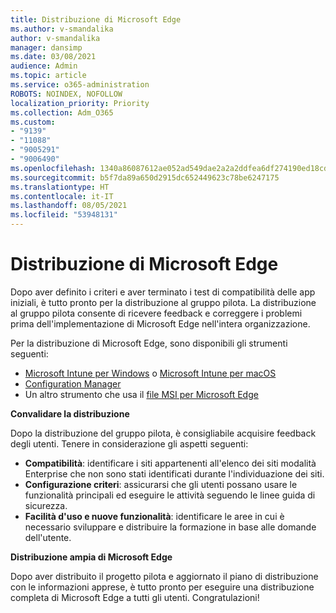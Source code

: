 ```yaml
---
title: Distribuzione di Microsoft Edge
ms.author: v-smandalika
author: v-smandalika
manager: dansimp
ms.date: 03/08/2021
audience: Admin
ms.topic: article
ms.service: o365-administration
ROBOTS: NOINDEX, NOFOLLOW
localization_priority: Priority
ms.collection: Adm_O365
ms.custom:
- "9139"
- "11088"
- "9005291"
- "9006490"
ms.openlocfilehash: 1340a86087612ae052ad549dae2a2a2ddfea6df274190ed18cd37aeb7af2de54
ms.sourcegitcommit: b5f7da89a650d2915dc652449623c78be6247175
ms.translationtype: HT
ms.contentlocale: it-IT
ms.lasthandoff: 08/05/2021
ms.locfileid: "53948131"
---
```

# <a name="deploy-microsoft-edge"></a>Distribuzione di Microsoft Edge

Dopo aver definito i criteri e aver terminato i test di compatibilità delle app iniziali, è tutto pronto per la distribuzione al gruppo pilota. La distribuzione al gruppo pilota consente di ricevere feedback e correggere i problemi prima dell'implementazione di Microsoft Edge nell'intera organizzazione.

Per la distribuzione di Microsoft Edge, sono disponibili gli strumenti seguenti:

- [Microsoft Intune per Windows](/mem/intune/apps/apps-windows-edge) o [Microsoft Intune per macOS](/mem/intune/apps/apps-edge-macos)
- [Configuration Manager](/DeployEdge/deploy-edge-with-configuration-manager)
- Un altro strumento che usa il [file MSI per Microsoft Edge](https://www.microsoft.com/edge/business/download)

**Convalidare la distribuzione**

Dopo la distribuzione del gruppo pilota, è consigliabile acquisire feedback degli utenti. Tenere in considerazione gli aspetti seguenti:
- **Compatibilità**: identificare i siti appartenenti all'elenco dei siti modalità Enterprise che non sono stati identificati durante l'individuazione dei siti.
- **Configurazione criteri**: assicurarsi che gli utenti possano usare le funzionalità principali ed eseguire le attività seguendo le linee guida di sicurezza.
- **Facilità d'uso e nuove funzionalità**: identificare le aree in cui è necessario sviluppare e distribuire la formazione in base alle domande dell'utente.

**Distribuzione ampia di Microsoft Edge**

Dopo aver distribuito il progetto pilota e aggiornato il piano di distribuzione con le informazioni apprese, è tutto pronto per eseguire una distribuzione completa di Microsoft Edge a tutti gli utenti. Congratulazioni!

